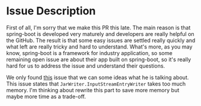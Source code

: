 # Issue Description

First of all, I'm sorry that we make this PR this late. The main reason is that spring-boot is developed very maturely and developers are really helpful on the GitHub. The result is that some easy issues are settled really quickly and what left are really tricky and hard to understand. What's more, as you may know, spring-boot is a framework for industry application, so some remaining open issue are about their app built on spring-boot, so it's really hard for us to address the issue and understand their questions.

We only found [this](https://github.com/spring-projects/spring-boot/issues/19796) issue that we can some ideas what he is talking about. This issue states that `JarWriter.InputStreamEntryWriter` takes too much memory. I'm thinking about rewrite this part to save more memory but maybe more time as a trade-off.